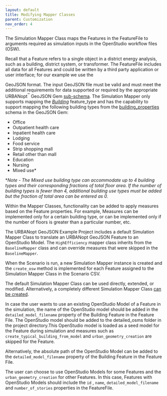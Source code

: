 ```yaml
---
layout: default
title: Modifying Mapper Classes
parent: Customization
nav_order: 4
---
```


The Simulation Mapper Class maps the Features in the FeatureFile to arguments required as simulation inputs in the OpenStudio workflow files (OSW).

Recall that a Feature refers to a single object in a district energy analysis, such as a
building, district system, or transformer. The FeatureFile includes all data for all
Features and could be written by a third party application or user interface; for our example we use the

GeoJSON format. The input GeoJSON file must be valid and must meet the additional requirements for data supported or required by the appropriate URBANopt<sup>&trade;</sup> GeoJSON Gem [sub-schema](https://github.com/urbanopt/urbanopt-geojson-gem/tree/master/lib/urbanopt/geojson/schema). The Simulation Mapper only supports mapping the [*Building*](https://github.com/urbanopt/urbanopt-geojson-gem/blob/master/lib/urbanopt/geojson/building.rb)
feature_type and has the capability to support mapping the following building types from
the
[building_properties](https://github.com/urbanopt/urbanopt-geojson-gem/blob/master/lib/urbanopt/geojson/schema/building_properties.json)
schema in the GeoJSON Gem:

- Office
- Outpatient health care
- Inpatient health care
- Lodging
- Food service
- Strip shopping mall
- Retail other than mall
- Education
- Nursing
- Mixed use*

**Note - The Mixed use building type can accommodate up to 4 building types and their corresponding fractions of total floor area. If the number of building types is fewer than 4, additional building use types must be added but the fraction of total area can be entered as 0.*

Within the Mapper Classes, functionality can be added to apply measures based on the Feature properties. For example, Measures can be implemented only for a certain building type, or can be implemented only if the number of floors is greater than a particular number, etc.

The URBANopt GeoJSON Example Project includes a default Simulation Mapper Class to translate an URBANopt GeoJSON Feature to an OpenStudio Model. The `HighEfficiency` mapper class inherits from the `BaselineMapper` class and can override measures that were skipped in the `BaselineMapper`.

When the Scenario is run, a new Simulation Mapper instance is created and the `create_osw` method is implemented for each Feature assigned to the Simulation Mapper Class in the Scenario CSV.

The default Simulation Mapper Class can be used directly, extended, or modified. Alternatively, a completely different Simulation Mapper Class [can be created](new_mapper_class.md).

In case the user wants to use an existing OpenStudio Model of a Feature in the simulation, the name
of the OpenStudio model should be added in the
`detailed_model_filename` property of the Building Feature in the Feature File. The OpenStudio model should
be added to the detailed_osms folder in the project directory.This OpenStudio model is loaded as a
seed model for the Feature during simulation and measures such as
`create_typical_building_from_model` and `urban_geometry_creation` are skipped for the Feature.

Alternatively, the absolute path of the OpenStudio Model can be added to the `detailed_model_filename` property of the Building Feature in the Feature File.

The user can choose to use OpenStudio Models for some Features and  the `urban_geometry_creation` for
other Features. In this case, Features with OpenStudio Models should include the `id` , `name`,
`detailed_model_filename` and `number_of_stories` properties in the FeatureFile.
